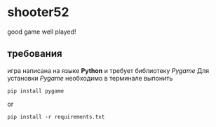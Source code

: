 # shooter52

 good game well played!
## требования
игра написана на языке **Python** и требует библиотеку *Pygame*
Для установки *Pygame* необходимо в терминале выпонить
```
pip install pygame
```
or
```
pip install -r requirements.txt
```
